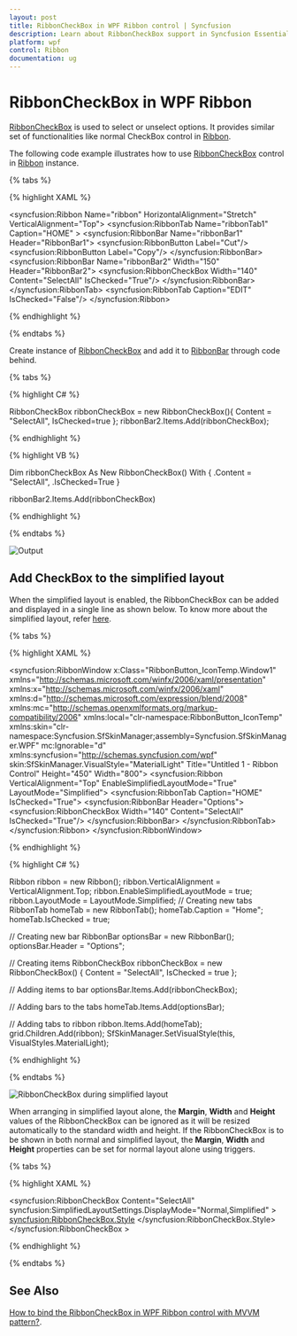 ```yaml
---
layout: post
title: RibbonCheckBox in WPF Ribbon control | Syncfusion
description: Learn about RibbonCheckBox support in Syncfusion Essential Studio WPF Ribbon control, its elements and more.
platform: wpf
control: Ribbon
documentation: ug
---
```

# RibbonCheckBox in WPF Ribbon

[RibbonCheckBox](https://help.syncfusion.com/cr/wpf/Syncfusion.Windows.Tools.Controls.RibbonCheckBox.html) is used to select or unselect options. It provides similar set of functionalities like normal CheckBox control in [Ribbon](https://help.syncfusion.com/cr/wpf/Syncfusion.Windows.Tools.Controls.Ribbon.html).

The following code example illustrates how to use [RibbonCheckBox](https://help.syncfusion.com/cr/wpf/Syncfusion.Windows.Tools.Controls.RibbonCheckBox.html) control in [Ribbon](https://help.syncfusion.com/cr/wpf/Syncfusion.Windows.Tools.Controls.Ribbon.html) instance.

{% tabs %}

{% highlight XAML %}

<syncfusion:Ribbon Name="ribbon" HorizontalAlignment="Stretch" VerticalAlignment="Top">
    <syncfusion:RibbonTab Name="ribbonTab1" Caption="HOME"  >
        <syncfusion:RibbonBar Name="ribbonBar1" Header="RibbonBar1">
            <syncfusion:RibbonButton Label="Cut"/>
            <syncfusion:RibbonButton Label="Copy"/>
        </syncfusion:RibbonBar>
        <syncfusion:RibbonBar Name="ribbonBar2" Width="150" Header="RibbonBar2">
            <syncfusion:RibbonCheckBox  Width="140" Content="SelectAll" IsChecked="True"/>
        </syncfusion:RibbonBar>
    </syncfusion:RibbonTab>
    <syncfusion:RibbonTab Caption="EDIT"  IsChecked="False"/>
</syncfusion:Ribbon>

{% endhighlight %}

{% endtabs %}

Create instance of [RibbonCheckBox](https://help.syncfusion.com/cr/wpf/Syncfusion.Windows.Tools.Controls.RibbonCheckBox.html) and add it to [RibbonBar](https://help.syncfusion.com/cr/wpf/Syncfusion.Windows.Tools.Controls.RibbonBar.html) through code behind.

{% tabs %}

{% highlight C# %}

RibbonCheckBox ribbonCheckBox = new RibbonCheckBox(){ Content = "SelectAll", IsChecked=true };
ribbonBar2.Items.Add(ribbonCheckBox);

{% endhighlight %}

{% highlight VB %}

Dim ribbonCheckBox As New RibbonCheckBox() With {
	.Content = "SelectAll",
	.IsChecked=True
}

ribbonBar2.Items.Add(ribbonCheckBox)

{% endhighlight %}

{% endtabs %}

![Output](RibbonCheckBox_images/RibbonCheckBox_img1.jpg)

## Add CheckBox to the simplified layout

When the simplified layout is enabled, the RibbonCheckBox can be added and displayed in a single line as shown below. To know more about the simplified layout, refer [here](https://help.syncfusion.com/wpf/ribbon/simplifiedlayout).

{% tabs %}

{% highlight XAML %}

<syncfusion:RibbonWindow x:Class="RibbonButton_IconTemp.Window1"
        xmlns="http://schemas.microsoft.com/winfx/2006/xaml/presentation"
        xmlns:x="http://schemas.microsoft.com/winfx/2006/xaml"
        xmlns:d="http://schemas.microsoft.com/expression/blend/2008"
        xmlns:mc="http://schemas.openxmlformats.org/markup-compatibility/2006"
        xmlns:local="clr-namespace:RibbonButton_IconTemp" xmlns:skin="clr-namespace:Syncfusion.SfSkinManager;assembly=Syncfusion.SfSkinManager.WPF"
        mc:Ignorable="d" xmlns:syncfusion="http://schemas.syncfusion.com/wpf"
        skin:SfSkinManager.VisualStyle="MaterialLight"
        Title="Untitled 1 - Ribbon Control" Height="450" Width="800">
    <Grid x:Name="grid">
        <syncfusion:Ribbon VerticalAlignment="Top" EnableSimplifiedLayoutMode="True" LayoutMode="Simplified">
            <syncfusion:RibbonTab Caption="HOME"  IsChecked="True">
                <syncfusion:RibbonBar Header="Options">
                    <syncfusion:RibbonCheckBox  Width="140" Content="SelectAll" IsChecked="True"/>
                </syncfusion:RibbonBar>
            </syncfusion:RibbonTab>
        </syncfusion:Ribbon>
    </Grid>
</syncfusion:RibbonWindow>

{% endhighlight %}

{% highlight C# %}

Ribbon ribbon = new Ribbon();
ribbon.VerticalAlignment = VerticalAlignment.Top;
ribbon.EnableSimplifiedLayoutMode = true;
ribbon.LayoutMode = LayoutMode.Simplified;
// Creating new tabs
RibbonTab homeTab = new RibbonTab();
homeTab.Caption = "Home";
homeTab.IsChecked = true;

// Creating new bar
RibbonBar optionsBar = new RibbonBar();
optionsBar.Header = "Options";

// Creating items
RibbonCheckBox ribbonCheckBox = new RibbonCheckBox() { Content = "SelectAll", IsChecked = true };

// Adding items to bar
optionsBar.Items.Add(ribbonCheckBox);

// Adding bars to the tabs
homeTab.Items.Add(optionsBar);

// Adding tabs to ribbon
ribbon.Items.Add(homeTab);
grid.Children.Add(ribbon);
SfSkinManager.SetVisualStyle(this, VisualStyles.MaterialLight);

{% endhighlight %}

{% endtabs %}

![RibbonCheckBox during simplified layout](RibbonCheckBox_images/RibbonCheckBox_Simplified.png)

When arranging in simplified layout alone, the **Margin**, **Width** and **Height** values of the RibbonCheckBox can be ignored as it will be resized automatically to the standard width and height. If the RibbonCheckBox is to be shown in both normal and simplified layout, the **Margin**, **Width** and **Height** properties can be set for normal layout alone using triggers.

{% tabs %}

{% highlight XAML %}

<syncfusion:RibbonCheckBox Content="SelectAll" syncfusion:SimplifiedLayoutSettings.DisplayMode="Normal,Simplified" >
    <syncfusion:RibbonCheckBox.Style>
        <Style TargetType="syncfusion:RibbonCheckBox" BasedOn="{StaticResource SyncfusionRibbonCheckBoxStyle}">
            <Style.Triggers>
                <Trigger Property="syncfusion:SimplifiedLayoutSettings.LayoutMode" Value="Normal">
                    <Setter Property="Height" Value="25"/>
                    <Setter Property="Width" Value="48"/>
                    <Setter Property="Margin" Value="2"/>
                </Trigger>
            </Style.Triggers>
        </Style>
    </syncfusion:RibbonCheckBox.Style>
</syncfusion:RibbonCheckBox > 

{% endhighlight %}

{% endtabs %}

## See Also

[How to bind the RibbonCheckBox in WPF Ribbon control with MVVM pattern?](https://github.com/SyncfusionExamples/How-to-bind-the-ribboncheckbox-in-wpf-ribbon-control-with-mvvm-pattern).
